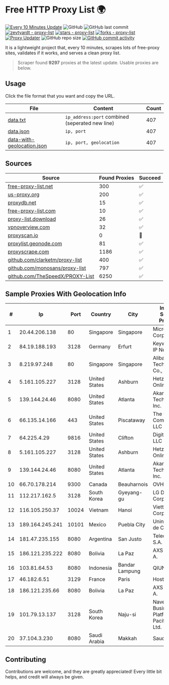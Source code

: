 
# Free HTTP Proxy List 🌍

[![Every 10 Minutes Update](https://github.com/mertguvencli/http-proxy-list/actions/workflows/main.yml/badge.svg?branch=main)](https://github.com/mertguvencli/http-proxy-list/actions/workflows/main.yml)
![GitHub](https://img.shields.io/github/license/mertguvencli/http-proxy-list)
![GitHub last commit](https://img.shields.io/github/last-commit/mertguvencli/http-proxy-list)
[![zevtyardt - proxy-list](https://img.shields.io/static/v1?label=zevtyardt&message=proxy-list&color=blue&logo=github)](https://github.com/zevtyardt/proxy-list "Go to GitHub repo")
[![stars - proxy-list](https://img.shields.io/github/stars/zevtyardt/proxy-list?style=social)](https://github.com/zevtyardt/proxy-list)
[![forks - proxy-list](https://img.shields.io/github/forks/zevtyardt/proxy-list?style=social)](https://github.com/zevtyardt/proxy-list)
[![Proxy Updater](https://github.com/zevtyardt/proxy-list/workflows/Proxy%20Updater/badge.svg)](https://github.com/zevtyardt/proxy-list/actions?query=workflow:"Proxy+Updater")
![GitHub repo size](https://img.shields.io/github/repo-size/zevtyardt/proxy-list)
[![GitHub commit activity](https://img.shields.io/github/commit-activity/m/zevtyardt/proxy-list?logo=commits)](https://github.com/zevtyardt/proxy-list/commits/main)

It is a lightweight project that, every 10 minutes, scrapes lots of free-proxy sites, validates if it works, and serves a clean proxy list.

> Scraper found **9297** proxies at the latest update. Usable proxies are below.

## Usage

Click the file format that you want and copy the URL.

|File|Content|Count|
|----|-------|-----|
|[data.txt](https://raw.githubusercontent.com/mertguvencli/http-proxy-list/main/proxy-list/data.txt)|`ip_address:port` combined (seperated new line)|407|
|[data.json](https://raw.githubusercontent.com/mertguvencli/http-proxy-list/main/proxy-list/data.json)|`ip, port`|407|
|[data-with-geolocation.json](https://raw.githubusercontent.com/mertguvencli/http-proxy-list/main/proxy-list/data-with-geolocation.json)|`ip, port, geolocation`|407|

## Sources

|Source|Found Proxies|Succeed|
|------|-------------|-------|
|[free-proxy-list.net](https://free-proxy-list.net)|300|✅|
|[us-proxy.org](https://www.us-proxy.org)|200|✅|
|[proxydb.net](http://proxydb.net)|15|✅|
|[free-proxy-list.com](https://free-proxy-list.com/?page=&port=&type%5B%5D=http&type%5B%5D=https&up_time=0&search=Search)|10|✅|
|[proxy-list.download](https://www.proxy-list.download/HTTP)|26|✅|
|[vpnoverview.com](https://vpnoverview.com/privacy/anonymous-browsing/free-proxy-servers)|32|✅|
|[proxyscan.io](https://www.proxyscan.io)|0|🚫|
|[proxylist.geonode.com](https://proxylist.geonode.com/api/proxy-list?limit=300&page=1&sort_by=lastChecked&sort_type=desc&protocols=http,https)|81|✅|
|[proxyscrape.com](https://api.proxyscrape.com/v2/?request=displayproxies&protocol=http&timeout=10000&country=all&ssl=all&anonymity=all)|1186|✅|
|[github.com/clarketm/proxy-list](https://raw.githubusercontent.com/clarketm/proxy-list/master/proxy-list-raw.txt)|400|✅|
|[github.com/monosans/proxy-list](https://raw.githubusercontent.com/monosans/proxy-list/main/proxies/http.txt)|797|✅|
|[github.com/TheSpeedX/PROXY-List](https://raw.githubusercontent.com/TheSpeedX/PROXY-List/master/http.txt)|6250|✅|


## Sample Proxies With Geolocation Info

|#|Ip|Port|Country|City|Internet Service Provider|
|-|--|----|-------|----|-------------------------|
|1|20.44.206.138|80|Singapore|Singapore|Microsoft Corporation|
|2|84.19.188.193|3128|Germany|Erfurt|Keyweb AG IP Network|
|3|8.219.97.248|80|Singapore|Singapore|Alibaba (US) Technology Co., Ltd.|
|4|5.161.105.227|3128|United States|Ashburn|Hetzner Online GmbH|
|5|139.144.24.46|8080|United States|Atlanta|Akamai Technologies, Inc.|
|6|66.135.14.166|443|United States|Piscataway|The Constant Company, LLC|
|7|64.225.4.29|9816|United States|Clifton|DigitalOcean, LLC|
|8|5.161.105.227|3128|United States|Ashburn|Hetzner Online GmbH|
|9|139.144.24.46|8080|United States|Atlanta|Akamai Technologies, Inc.|
|10|66.70.178.214|9300|Canada|Beauharnois|OVH SAS|
|11|112.217.162.5|3128|South Korea|Gyeyang-gu|LG DACOM Corporation|
|12|116.105.250.37|10024|Vietnam|Hanoi|Viettel Corporation|
|13|189.164.245.241|10101|Mexico|Puebla City|Uninet S.A. de C.V|
|14|181.47.235.155|8080|Argentina|San Justo|Telecentro S.A.|
|15|186.121.235.222|8080|Bolivia|La Paz|AXS Bolivia S. A.|
|16|103.81.64.53|8080|Indonesia|Bandar Lampung|QIUNET|
|17|46.182.6.51|3129|France|Paris|Hosteur SAS|
|18|186.121.235.66|8080|Bolivia|La Paz|AXS Bolivia S. A.|
|19|101.79.13.137|3128|South Korea|Naju-si|Naver Business Platform Asia Pacific Pte. Ltd.|
|20|37.104.3.230|8080|Saudi Arabia|Makkah|Saudinet DSL|



## Contributing

Contributions are welcome, and they are greatly appreciated! Every
little bit helps, and credit will always be given.

